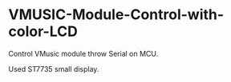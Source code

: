 # VMUSIC-Module-Control-with-color-LCD
Control VMusic module throw Serial on MCU.

Used ST7735 small display.
